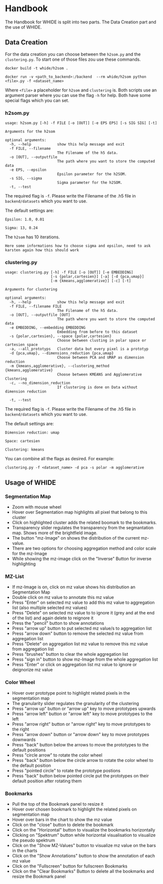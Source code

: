 # Handbook
The Handbook for WHIDE is split into two parts. The Data Creation part and the use of WHIDE.

## Data Creation
For the data creation you can choose between the `h2som.py` and the `clustering.py`.
To start one of those files zou use these commands.
```shell script
docker build -t whide/h2som .

docker run -v <path_to_backend>:/backend  --rm whide/h2som python <file>.py -f <dataset_name>
```
Where `<file>` a placeholder for `h2som` and `clustering` is. 
Both scripts use an argument parser where you can use the flag `-h` for help. 
Both have some special flags which you can set. 

### h2som.py
```shell script
usage: h2som.py [-h] -f FILE [-o [OUT]] [-e EPS EPS] [-s SIG SIG] [-t]

Arguments for the h2som

optional arguments:
  -h, --help            show this help message and exit
  -f FILE, --filename 
                        The Filename of the h5 data.
  -o [OUT], --outputfile 
                        The path where you want to store the computed data
  -e EPS, --epsilon 
                        Epsilon parameter for the h2SOM.
  -s SIG, --sigma 
                        Sigma parameter for the h2SOM.
  -t, --test
```
The required flag is `-f`. Please write the Filename of the .h5 file in `backend/datasets` which you want to use.

The default settings are:
 
 `Epsilon: 1.0, 0.01`
 
 `Sigma: 13, 0.24`

The `h2som` has 10 iterations.

`Here some informations how to choose sigma and epsilon, need to ask karsten again how this should work`

### clustering.py
```shell script
usage: clustering.py [-h] -f FILE [-o [OUT]] [-e EMBEDDING]
                     [-s {polar,cartesien}] [-a] [-d {pca,umap}]
                     [-m {kmeans,agglomerative}] [-c] [-t]

Arguments for clustering

optional arguments:
  -h, --help            show this help message and exit
  -f FILE, --filename FILE 
                        The Filename of the h5 data.
  -o [OUT], --outputfile [OUT]
                        The path where you want to store the computed data
  -e EMBEDDING, --embedding EMBEDDING
                        Embedding from before to this dataset
  -s {polar,cartesien}, --space {polar,cartesien}
                        Choose between clusting in polar space or cartesien space                   
  -a, --all_prototyps   Cluster data but every pixel is a prototyp
  -d {pca,umap}, --dimensions_reduction {pca,umap}
                        Choose between PCA and UMAP as dimension reduction
  -m {kmeans,agglomerative}, --clustering_method {kmeans,agglomerative}
                        Choose between KMEANS and Agglomerative Clustering
  -c, --no_dimension_reduction
                        If clustering is done on Data without dimension reduction
                        
  -t, --test
```
The required flag is `-f`. Please write the Filename of the .h5 file in `backend/datasets` which you want to use.

The default settings are:

`Dimension reduction: umap`

`Space: cartesien`

`Clustering: kmeans`

You can combine all the flags as desired. For example:
 ```shell script
clustering.py -f <dataset_name> -d pca -s polar -m agglomerative
```
 
## Usage of WHIDE 
 
### Segmentation Map
* Zoom with mouse wheel
* Hover over Segmentation map highlights all pixel that belong to this cluster
* Click on highlighted cluster adds the related boomark to the bookmarks.
* Transparency slider regulates the transparency from the segmantation map. Shows more of the brightfield image.
* The button "mz-Image" on shows the distribution of the current mz-value. 
* There are two options for choosing aggregation method and color scale for the mz-Image
* While showing the mz-image click on the "Inverse" Button for inverse highlighting

### MZ-List
* If mz-Image is on, click on mz value shows his distribution an Segmentation Map
* Double click on mz value to annotate this mz value
* Press "Enter" on selected mz value to add this mz value to aggregation list (also multiple selected mz values)
* Press "Delete" on selected mz value to to ignore it (grey and at the end of the list) and again delete to reignore it
* Press the "pencil" button to show  annotations
* Press "arrow up" button to put selected mz value/s to aggregation list
* Press "arrow down" button to remove the selected mz value from aggregation list
* Press "Delete" on aggregation list mz value to remove this mz value from aggregation list
* Press "brushes" button to clear the whole aggregation list
* Press "sign in" button to show mz-Image from the whole aggregation list
* Press "Enter" or click on aggregation list mz value to ignore or deignorize mz value

### Color Wheel
* Hover over prototype point to highlight related pixels in the segmentation map 
* The granularity slider regulates the granularity of the clustering
* Press "arrow up" button or "arrow up" key to move prototypes upwards
* Press "arrow left" button or "arrow left" key to move prototypes to the left
* Press "arrow right" button or "arrow right" key to move prototypes to the right
* Press "arrow down" button or "arrow down" key to move prototypes downwards
* Press "back" button below the arrows to move the prototypes to the default positions
* Press "circle arrow" to rotate the color wheel
* Press "back" button below the circle arrow to rotate the color wheel to the default position
* Press "pointed circle" to rotate the prototype postions
* Press "back" button below pointed circle put the prototypes on their default position after rotating them

### Bookmarks
* Pull the top of the Bookmark panel to resize it
* Hover over chosen bookmark to highlight the related pixels on segmentation map
* Hover over bars in the chart to show the mz value
* Click on the "close" button to delete the bookmark
* Click on the "Horizontal" button to visualize the bookmarks horizontally 
* Clicking on "Spektrum" button while horizontal visualisation to visualize the pseudo spektrum
* Click on the "Show MZ-Values" button to visualize mz value on the bars in the charts
* Click on the "Show Annotations" button to show the annotation of each mz value
* Click on the "Fullscreen" button for fullscreen Bookmarks
* Click on the "Clear Bookmarks" Button to delete all the bookmarks and resize the Bookmark panel

